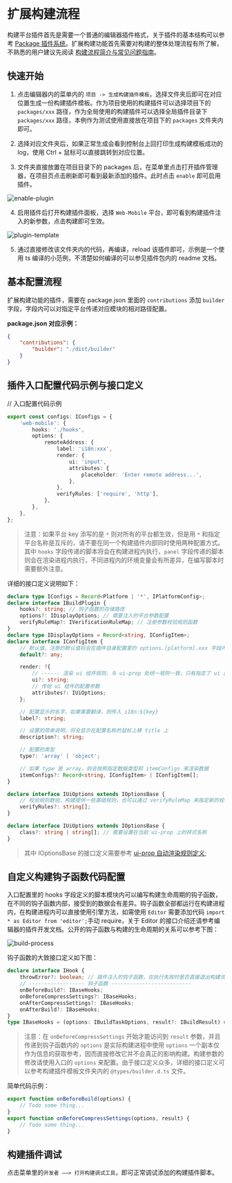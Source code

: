 # 扩展构建流程

构建平台插件首先是需要一个普通的编辑器插件格式，关于插件的基本结构可以参考 [Package 插件系统](../package/index.md)。扩展构建功能首先需要对构建的整体处理流程有所了解，不熟悉的用户建议先阅读 [构建流程简介与常见问题指南](./build-guide.md)。

## 快速开始

1. 点击编辑器内的菜单内的 `项目 -> 生成构建插件模板`，选择文件夹后即可在对应位置生成一份构建插件模板。作为项目使用的构建插件可以选择项目下的 `packages/xxx` 路径，作为全局使用的构建插件可以选择全局插件目录下 `packages/xxx` 路径，本例作为测试使用直接放在项目下的 `packages` 文件夹内即可。

2. 选择对应文件夹后，如果正常生成会看到控制台上回打印生成构建模板成功的 log，使用 Ctrl + 鼠标可以直接跳转到对应位置。

3. 文件夹直接放置在项目目录下的 packages 后，在菜单里点击打开插件管理器，在项目页点击刷新即可看到最新添加的插件。此时点击 `enable` 即可启用插件。

![enable-plugin](./custom-project-build-template/enable-plugin.jpg)

4. 启用插件后打开构建插件面板，选择 `Web-Mobile` 平台，即可看到构建插件注入的新参数，点击构建即可生效。

![plugin-template](./custom-project-build-template/plugin-template.jpg)

5. 通过直接修改该文件夹内的代码，再编译，reload 该插件即可，示例是一个使用 ts 编译的小范例，不清楚如何编译的可以参见插件包内的 readme 文档。

## 基本配置流程

扩展构建功能的插件，需要在 package.json 里面的 `contributions` 添加 `builder` 字段，字段内可以对指定平台传递对应模块的相对路径配置。

**package.json 对应示例：**

```json
{
    "contributions": {
        "builder": "./dist/builder"
    }
}
```

## 插件入口配置代码示例与接口定义

// 入口配置代码示例

```ts
export const configs: IConfigs = {
    'web-mobile': {
        hooks: './hooks',
        options: {
            remoteAddress: {
                label: 'i18n:xxx',
                render: {
                    ui: 'input',
                    attributes: {
                        placeholder: 'Enter remote address...',
                    },
                },
                verifyRules: ['require', 'http'],
            },
        },
    },
};
```

> 注意：如果平台 key 添写的是 `*` 则对所有的平台都生效，但是用 `*` 和指定平台名称是互斥的，请不要在同一个构建插件内部同时使用两种配置方式。其中 `hooks` 字段传递的脚本将会在构建进程内执行，`panel` 字段传递的脚本则会在渲染进程内执行，不同进程内的环境变量会有所差异，在编写脚本时需要额外注意。

详细的接口定义说明如下：

```ts
declare type IConfigs = Record<Platform | '*', IPlatformConfig>;
declare interface IBuildPlugin {
    hooks?: string; // 钩子函数的存储路径
    options?: IDisplayOptions; // 需要注入的平台参数配置
    verifyRuleMap?: IVerificationRuleMap; // 注册参数校验规则函数
}
declare type IDisplayOptions = Record<string, IConfigItem>;
declare interface IConfigItem {
    // 默认值，注册的默认值将会在插件自身配置里的 options.[platform].xxx 字段内
    default?: any;

    render: ?{
        // ------ 渲染 ui 组件规则，与 ui-prop 处统一规则一致，只有指定了 ui 属性的配置才会在构建配置面板上显示
        ui?: string;
        // 传给 ui 组件的配置参数
        attributes?: IUiOptions;
    };

    // 配置显示的名字，如果需要翻译，则传入 i18n:${key}
    label?: string;

    // 设置的简单说明，将会显示在配置名称的鼠标上移 title 上
    description?: string;

    // 配置的类型
    type?: 'array' | 'object';

    // 如果 type 是 array，则会按照指定数据类型和 itemConfigs 来渲染数据
    itemConfigs?: Record<string, IConfigItem> | IConfigItem[];
}

declare interface IUiOptions extends IOptionsBase {
    // 校验规则数组，构建提供一些基础规则，也可以通过 verifyRuleMap 来指定新的校验规则,只有当传入 require 时才会做无值的校验，否则仅存在值时才校验
    verifyRules?: string[];
}

declare interface IUiOptions extends IOptionsBase {
    class?: string | string[]; // 需要设置在当前 ui-prop 上的样式名称
}
```

> 其中 IOptionsBase 的接口定义需要参考 [ui-prop 自动渲染规则定义](ui/ui-prop.md);

## 自定义构建钩子函数代码配置

入口配置里的 hooks 字段定义的脚本模块内可以编写构建生命周期的钩子函数，在不同的钩子函数内部，接受到的数据会有差异。钩子函数全部都运行在构建进程内，在构建进程内可以直接使用引擎方法，如需使用 `Editor` 需要添加代码 `import * as Editor from 'editor';`手动 require，关于 Editor 的接口介绍还请参考编辑器的插件开发文档。公开的钩子函数与构建的生命周期的关系可以参考下图：

![build-process](./custom-project-build-template/build-process.jpg)

钩子函数的大致接口定义如下图：

```ts
declare interface IHook {
    throwError?: boolean; // 插件注入的钩子函数，在执行失败时是否直接退出构建流程
    // ------------------ 钩子函数 --------------------------
    onBeforeBuild?: IBaseHooks;
    onBeforeCompressSettings?: IBaseHooks;
    onAfterCompressSettings?: IBaseHooks;
    onAfterBuild?: IBaseHooks;
}
type IBaseHooks = (options: IBuildTaskOptions, result?: IBuildResult) => void;
```

> 注意：在 `onBeforeCompressSettings` 开始才能访问到 `result` 参数，并且传递到钩子函数内的 `options` 是实际构建进程中使用 `options` 一个副本仅作为信息的获取参考，因而直接修改它并不会真正的影响构建。构建参数的修改请使用入口的 `options` 来配置。由于接口定义众多，详细的接口定义可以参考构建插件模板文件夹内的 `@types/builder.d.ts` 文件。

简单代码示例：

```ts
export function onBeforeBuild(options) {
    // Todo some thing...
}
export function onBeforeCompressSettings(options, result) {
    // Todo some thing...
}
```

## 构建插件调试

点击菜单里的`开发者 ——> 打开构建调试工具`，即可正常调试添加的构建插件脚本。
